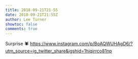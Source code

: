 ```yaml
---
title: 2018-09-21T21-55
date: 2018-09-21T21:55Z
author: Lee Turner
showtoc: false
comments: true
---
```


Surprise 🕷 https://www.instagram.com/p/BoAQWUHAgD6/?utm_source=ig_twitter_share&igshid=1hiqirrco81np

